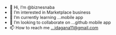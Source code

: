 - 👋 Hi, I’m @biznesnaba
- 👀 I’m interested in Marketplace business 
- 🌱 I’m currently learning ...mobile app
- 💞️ I’m looking to collaborate on ...github mobile app
- 📫 How to reach me ...idagana11@gmail.com

<!---
biznesnaba/biznesnaba is a ✨ special ✨ repository because its `README.md` (this file) appears on your GitHub profile.
You can click the Preview link to take a look at your changes.
--->
